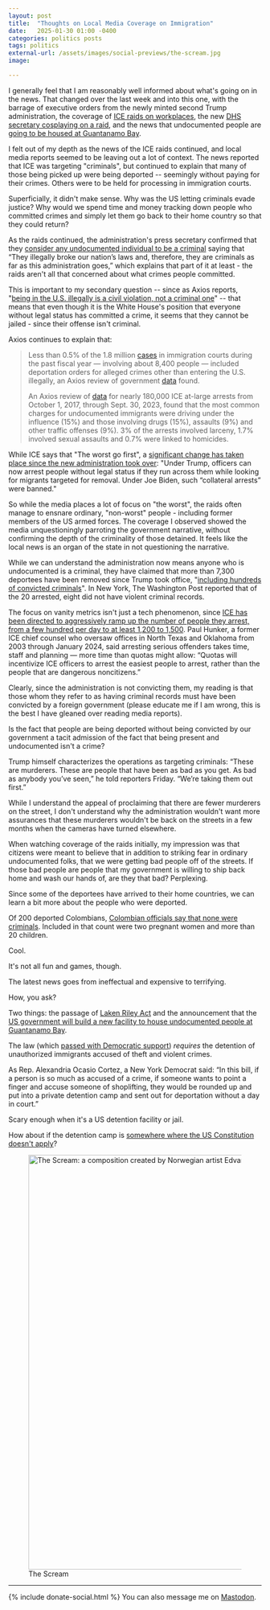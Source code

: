 ```yaml
---
layout: post
title:  "Thoughts on Local Media Coverage on Immigration"
date:   2025-01-30 01:00 -0400
categories: politics posts
tags: politics
external-url: /assets/images/social-previews/the-scream.jpg
image:

---
```


I generally feel that I am reasonably well informed about what's going on in the news. That changed over the last week and into this one, with the barrage of executive orders from the newly minted second Trump administration, the coverage of [ICE raids on workplaces](https://www.axios.com/2025/01/24/ice-raid-newark-new-jersey-immigration-us-citizens), the new [DHS secretary cosplaying on a raid](https://x.com/Sec_Noem/status/1884264039158800547), and the news that undocumented people are [going to be housed at Guantanamo Bay](https://www.reuters.com/world/us/trump-says-he-will-instruct-homeland-security-pentagon-prepare-migrant-facility-2025-01-29/).

I felt out of my depth as the news of the ICE raids continued, and local media reports seemed to be leaving out a lot of context. The news reported that ICE was targeting "criminals", but continued to explain that many of those being picked up were being deported -- seemingly without paying for their crimes. Others were to be held for processing in immigration courts.

Superficially, it didn't make sense. Why was the US letting criminals evade justice? Why would we spend time and money tracking down people who committed crimes and simply let them go back to their home country so that they could return?

As the raids continued, the administration's press secretary confirmed that they [consider any undocumented individual to be a criminal](https://www.foxnews.com/politics/white-house-press-secretary-says-all-illegal-immigrants-arrested-criminals-thats-exactly-what-are) saying that “They illegally broke our nation’s laws and, therefore, they are criminals as far as this administration goes,” which explains that part of it at least - the raids aren't all that concerned about what crimes people committed.

This is important to my secondary question -- since as Axios reports, "[being in the U.S. illegally is a civil violation, not a criminal one](https://www.axios.com/2025/01/27/undocumented-immigrants-crime-deportations-trump)" -- that means that even though it is the White House's position that everyone without legal status has committed a crime, it seems that they cannot be jailed - since their offense isn't criminal. 

Axios continues to explain that:

>Less than 0.5% of the 1.8 million [cases](https://www.axios.com/2024/11/24/immigration-court-backlog-wait-mass-deportations) in immigration courts during the past fiscal year — involving about 8,400 people — included deportation orders for alleged crimes other than entering the U.S. illegally, an Axios review of government [data](https://trac.syr.edu/whatsnew/email.241021.html) found.
>
>An Axios review of [data](https://www.ice.gov/doclib/eoy/iceAnnualReportFY2023.pdf) for nearly 180,000 ICE at-large arrests from October 1, 2017, through Sept. 30, 2023, found that the most common charges for undocumented immigrants were driving under the influence (15%) and those involving drugs (15%), assaults (9%) and other traffic offenses (9%). 3% of the arrests involved larceny, 1.7% involved sexual assaults and 0.7% were linked to homicides.

While ICE says that "The worst go first", a [significant change has taken place since the new administration took over](https://apnews.com/article/immigration-trump-border-security-enforcement-ice-cb40a6a7e2d94582aa0774be47a8ab36): "Under Trump, officers can now arrest people without legal status if they run across them while looking for migrants targeted for removal. Under Joe Biden, such “collateral arrests” were banned."

So while the media places a lot of focus on "the worst", the raids often manage to ensnare ordinary, "non-worst" people - including former members of the US armed forces. The coverage I observed showed the media unquestioningly parroting the government narrative, without confirming the depth of the criminality of those detained. It feels like the local news is an organ of the state in not questioning the narrative.

While we can understand the administration now means anyone who is undocumented is a criminal, they have claimed that more than 7,300 deportees have been removed since Trump took office, "[including hundreds of convicted criminals](https://archive.ph/F6Z7G)". In New York, The Washington Post reported that of the 20 arrested, eight did not have violent criminal records.

The focus on vanity metrics isn't just a tech phenomenon, since [ICE has been directed to aggressively ramp up the number of people they arrest, from a few hundred per day to at least 1,200 to 1,500](https://archive.ph/3QHrr). Paul Hunker, a former ICE chief counsel who oversaw offices in North Texas and Oklahoma from 2003 through January 2024, said arresting serious offenders takes time, staff and planning — more time than quotas might allow: “Quotas will incentivize ICE officers to arrest the easiest people to arrest, rather than the people that are dangerous noncitizens.”

Clearly, since the administration is not convicting them, my reading is that those whom they refer to as having criminal records must have been convicted by a foreign government (please educate me if I am wrong, this is the best I have gleaned over reading media reports).

Is the fact that people are being deported without being convicted by our government a tacit admission of the fact that being present and undocumented isn't a crime?

Trump himself characterizes the operations as targeting criminals: “These are murderers. These are people that have been as bad as you get. As bad as anybody you’ve seen,” he told reporters Friday. “We’re taking them out first.”

While I understand the appeal of proclaiming that there are fewer murderers on the street, I don't understand why the administration wouldn't want more assurances that these murderers wouldn't be back on the streets in a few months when the cameras have turned elsewhere.

When watching coverage of the raids initially, my impression was that citizens were meant to believe that in addition to striking fear in ordinary undocumented folks, that we were getting bad people off of the streets. If those bad people are people that my government is willing to ship back home and wash our hands of, are they that bad? Perplexing.

Since some of the deportees have arrived to their home countries, we can learn a bit more about the people who were deported. 

Of 200 deported Colombians, [Colombian officials say that none were criminals](https://archive.ph/qVSbr). Included in that count were two pregnant women and more than 20 children.

Cool.

It's not all fun and games, though.

The latest news goes from ineffectual and expensive to terrifying. 

How, you ask?

Two things: the passage of [Laken Riley Act](https://apnews.com/article/what-is-laken-riley-act-trump-immigration-2667d626139ddf5a16d1533516eab18f) and the announcement that the [US government will build a new facility to house undocumented people at Guantanamo Bay](https://www.reuters.com/world/us/trump-says-he-will-instruct-homeland-security-pentagon-prepare-migrant-facility-2025-01-29/).

The law (which [passed with Democratic support](https://www.newsweek.com/full-list-democrats-voted-pass-laken-riley-act-2019432)) *requires* the detention of unauthorized immigrants accused of theft and violent crimes.

As Rep. Alexandria Ocasio Cortez, a New York Democrat said: “In this bill, if a person is so much as accused of a crime, if someone wants to point a finger and accuse someone of shoplifting, they would be rounded up and put into a private detention camp and sent out for deportation without a day in court.”

Scary enough when it's a US detention facility or jail. 

How about if the detention camp is [somewhere where the US Constitution doesn't apply](https://crsreports.congress.gov/product/pdf/LSB/LSB10654)?

<p>
	<figure>
	<picture>
	  <img src="{{site.url}}/assets/images/social-previews/the-scream.jpg" alt="The Scream: a composition created by Norwegian artist Edvard Munch" height="825" width="1024"/>
	  <figcaption>The Scream</figcaption>
	</picture>
</figure>
</p>

---

{% include donate-social.html %} You can also message me on [Mastodon](https://mastodon.social/@yoasif).